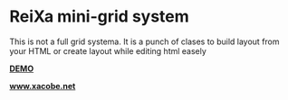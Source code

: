 <h1> ReiXa mini-grid system </h1>

This is not a full grid systema. It is a punch of clases to build layout from your HTML 
or create layout while editing html easely

<a href="http://www.xacobe.net/demo/reixa" target="_blank"><b>DEMO</a>

<a href="http://www.xacobe.net">www.xacobe.net</a>